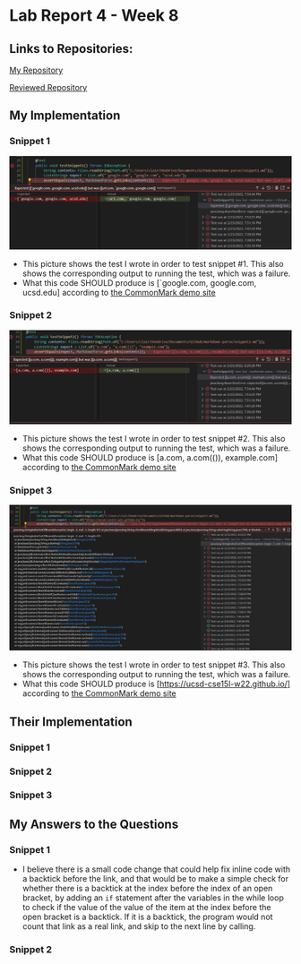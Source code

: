 
# Lab Report 4 - Week 8

## Links to Repositories:

[My Repository](https://github.com/ucsd-cse15l-w22/markdown-parse)

[Reviewed Repository](https://github.com/ajwboi/markdown-parse)

## My Implementation

### Snippet 1

![Image](mysnippet1.png)
* This picture shows the test I wrote in order to test snippet #1. This also shows the corresponding output to running the test, which was a failure.
* What this code SHOULD produce is [`google.com, google.com, ucsd.edu] according to [the CommonMark demo site](https://spec.commonmark.org/dingus/)

### Snippet 2

![Image](mysnippet2.png)
* This picture shows the test I wrote in order to test snippet #2. This also shows the corresponding output to running the test, which was a failure.
* What this code SHOULD produce is [a.com, a.com(()), example.com] according to [the CommonMark demo site](https://spec.commonmark.org/dingus/)


### Snippet 3

![Image](mysnippet3.png)
* This picture shows the test I wrote in order to test snippet #3. This also shows the corresponding output to running the test, which was a failure.
* What this code SHOULD produce is [https://ucsd-cse15l-w22.github.io/] according to [the CommonMark demo site](https://spec.commonmark.org/dingus/)


## Their Implementation

### Snippet 1

### Snippet 2

### Snippet 3

## My Answers to the Questions

### Snippet 1

* I believe there is a small code change that could help fix inline code with a backtick before the link, and that would be to make a simple check for whether there is a backtick at the index before the index of an open bracket, by adding an `if` statement after the variables in the while loop to check if the value of the value of the item at the index before the open bracket is a backtick. If it is a backtick, the program would not count that link as a real link, and skip to the next line by calling. 

### Snippet 2




